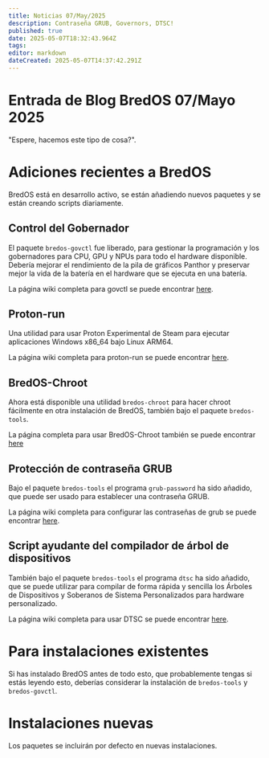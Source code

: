 ```yaml
---
title: Noticias 07/May/2025
description: Contraseña GRUB, Governors, DTSC!
published: true
date: 2025-05-07T18:32:43.964Z
tags:
editor: markdown
dateCreated: 2025-05-07T14:37:42.291Z
---
```


# Entrada de Blog BredOS 07/Mayo 2025

"Espere, hacemos este tipo de cosa?".

# Adiciones recientes a BredOS

BredOS está en desarrollo activo, se están añadiendo nuevos paquetes y se están creando scripts diariamente.

## Control del Gobernador

El paquete `bredos-govctl` fue liberado, para gestionar la programación y los gobernadores para CPU, GPU y NPUs para todo el hardware disponible.
Debería mejorar el rendimiento de la pila de gráficos Panthor y preservar mejor la vida de la batería en el hardware que se ejecuta en una batería.

La página wiki completa para govctl se puede encontrar [here](/en/how-to/govctl).

## Proton-run

Una utilidad para usar Proton Experimental de Steam para ejecutar aplicaciones Windows x86_64 bajo Linux ARM64.

La página wiki completa para proton-run se puede encontrar [here](/en/how-to/proton-run).

## BredOS-Chroot

Ahora está disponible una utilidad `bredos-chroot` para hacer chroot fácilmente en otra instalación de BredOS, también bajo el paquete `bredos-tools`.

La página completa para usar BredOS-Chroot también se puede encontrar [here](/en/how-to/bredos-chroot)

## Protección de contraseña GRUB

Bajo el paquete `bredos-tools` el programa `grub-password` ha sido añadido, que puede ser usado para establecer una contraseña GRUB.

La página wiki completa para configurar las contraseñas de grub se puede encontrar [here](/en/Tools#grub-password-protection).

## Script ayudante del compilador de árbol de dispositivos

También bajo el paquete `bredos-tools` el programa `dtsc` ha sido añadido, que se puede utilizar para compilar de forma rápida y sencilla los Árboles de Dispositivos y Soberanos de Sistema Personalizados para hardware personalizado.

La página wiki completa para usar DTSC se puede encontrar [here](/en/Tools#dtsc-helper-script).

# Para instalaciones existentes

Si has instalado BredOS antes de todo esto, que probablemente tengas si estás leyendo esto, deberías considerar la instalación de `bredos-tools` y `bredos-govctl`.

# Instalaciones nuevas

Los paquetes se incluirán por defecto en nuevas instalaciones.